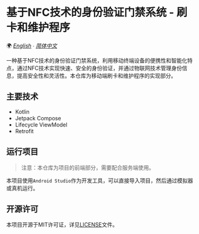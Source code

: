 ﻿# 基于NFC技术的身份验证门禁系统 - 刷卡和维护程序

🌍 *[English](README-EN.md) ∙ [简体中文](README.md)*

一种基于NFC技术的身份验证门禁系统，利用移动终端设备的便携性和智能化特点，通过NFC技术实现快速、安全的身份验证，并通过物联网技术管理身份信息，提高安全性和灵活性。本仓库为移动端刷卡和维护程序的实现部分。

## 主要技术

- Kotlin
- Jetpack Compose
- Lifecycle ViewModel
- Retrofit

## 运行项目

> 注意：本仓库为项目的前端部分，需要配合服务端使用。

本项目使用`Android Studio`作为开发工具，可以直接导入项目，然后通过模拟器或真机运行。

## 开源许可

本项目开源于MIT许可证，详见[LICENSE](LICENSE.md)文件。
